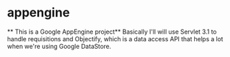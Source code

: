 # appengine
** This is a Google AppEngine project** 
Basically I'll will use Servlet 3.1 to handle requisitions and Objectify, which is a data access API that helps a lot
when we're using Google DataStore.
